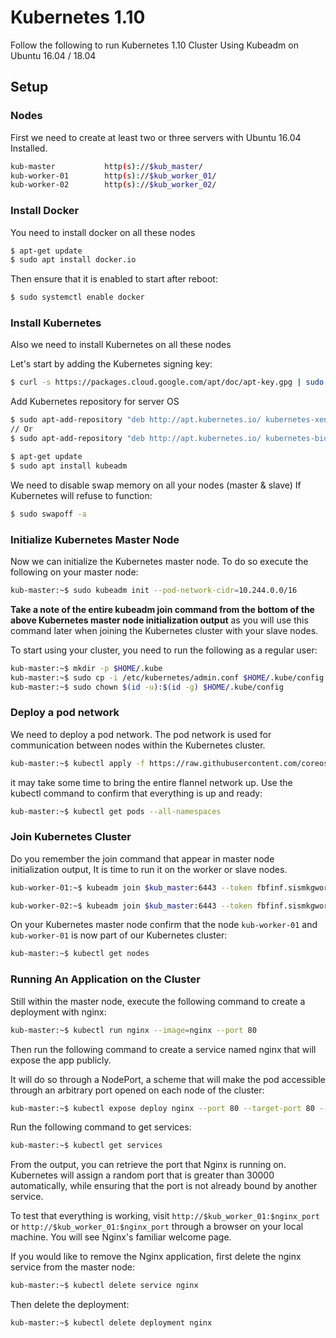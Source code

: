 Kubernetes 1.10
===============

Follow the following to run Kubernetes 1.10 Cluster Using Kubeadm on Ubuntu 16.04 / 18.04


Setup
-----

### Nodes

First we need to create at least two or three servers with Ubuntu 16.04 Installed.

```bash
kub-master           http(s)://$kub_master/
kub-worker-01        http(s)://$kub_worker_01/
kub-worker-02        http(s)://$kub_worker_02/
```


### Install Docker

You need to install docker on all these nodes

```bash
$ apt-get update
$ sudo apt install docker.io
```

Then ensure that it is enabled to start after reboot:

```bash
$ sudo systemctl enable docker
```


### Install Kubernetes

Also we need to install Kubernetes on all these nodes

Let's start by adding the Kubernetes signing key:

```bash
$ curl -s https://packages.cloud.google.com/apt/doc/apt-key.gpg | sudo apt-key add
```

Add Kubernetes repository for server OS

```bash
$ sudo apt-add-repository "deb http://apt.kubernetes.io/ kubernetes-xenial main"
// Or
$ sudo apt-add-repository "deb http://apt.kubernetes.io/ kubernetes-bionic main"

$ apt-get update
$ sudo apt install kubeadm 
```

We need to disable swap memory on all your nodes (master & slave) If Kubernetes will refuse to function:

```bash
$ sudo swapoff -a
```


### Initialize Kubernetes Master Node

Now we can initialize the Kubernetes master node. To do so execute the following on your master node:

```bash
kub-master:~$ sudo kubeadm init --pod-network-cidr=10.244.0.0/16
```

**Take a note of the entire kubeadm join command from the bottom of the above Kubernetes master node initialization output** as you will use this command later when joining the Kubernetes cluster with your slave nodes.


To start using your cluster, you need to run the following as a regular user:

```bash
kub-master:~$ mkdir -p $HOME/.kube
kub-master:~$ sudo cp -i /etc/kubernetes/admin.conf $HOME/.kube/config
kub-master:~$ sudo chown $(id -u):$(id -g) $HOME/.kube/config
```


### Deploy a pod network

We need to deploy a pod network. The pod network is used for communication between nodes within the Kubernetes cluster. 

```bash
kub-master:~$ kubectl apply -f https://raw.githubusercontent.com/coreos/flannel/master/Documentation/kube-flannel.yml
```

it may take some time to bring the entire flannel network up. Use the kubectl command to confirm that everything is up and ready:

```bash
kub-master:~$ kubectl get pods --all-namespaces
```


### Join Kubernetes Cluster

Do you remember the join command that appear in master node initialization output, It is time to run it on the worker or slave nodes.

```bash
kub-worker-01:~$ kubeadm join $kub_master:6443 --token fbfinf.sismkgworgoa5319 --discovery-token-ca-cert-hash sha256:abe4cf3ee491d8e89c2c32bb9e7dba5c09061229a318e995d9617464f5e5144c

kub-worker-02:~$ kubeadm join $kub_master:6443 --token fbfinf.sismkgworgoa5319 --discovery-token-ca-cert-hash sha256:abe4cf3ee491d8e89c2c32bb9e7dba5c09061229a318e995d9617464f5e5144c
```

On your Kubernetes master node confirm that the node `kub-worker-01` and `kub-worker-01` is now part of our Kubernetes cluster:

```bash
kub-master:~$ kubectl get nodes
```


### Running An Application on the Cluster

Still within the master node, execute the following command to create a deployment with nginx:

```bash
kub-master:~$ kubectl run nginx --image=nginx --port 80
```

Then run the following command to create a service named nginx that will expose the app publicly.

It will do so through a NodePort, a scheme that will make the pod accessible through an arbitrary port opened on each node of the cluster:

```bash
kub-master:~$ kubectl expose deploy nginx --port 80 --target-port 80 --type NodePort
```

Run the following command to get services:

```bash
kub-master:~$ kubectl get services
```

From the output, you can retrieve the port that Nginx is running on. Kubernetes will assign a random port that is greater than 30000 automatically, while ensuring that the port is not already bound by another service.

To test that everything is working, visit `http://$kub_worker_01:$nginx_port` or `http://$kub_worker_01:$nginx_port` through a browser on your local machine. You will see Nginx's familiar welcome page.

If you would like to remove the Nginx application, first delete the nginx service from the master node:

```bash
kub-master:~$ kubectl delete service nginx
```

Then delete the deployment:

```bash
kub-master:~$ kubectl delete deployment nginx
```
